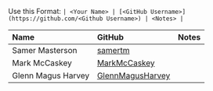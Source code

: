 Use this Format:
```| <Your Name> | [<GitHub Username>](https://github.com/<Github Username>) | <Notes> |```

| **Name** | **GitHub**| **Notes** |
|:---------|:----------|:----------|
|Samer Masterson|[samertm](https://github.com/samertm)||
|Mark McCaskey|[MarkMcCaskey](https://github.com/MarkMcCaskey)||
|Glenn Magus Harvey|[GlennMagusHarvey](https://github.com/GlennMagusHarvey)||
